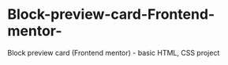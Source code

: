 # Block-preview-card-Frontend-mentor-
Block preview card (Frontend mentor) - basic HTML, CSS project
